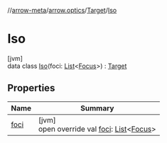 //[arrow-meta](../../../../index.md)/[arrow.optics](../../index.md)/[Target](../index.md)/[Iso](index.md)

# Iso

[jvm]\
data class [Iso](index.md)(foci: [List](https://kotlinlang.org/api/latest/jvm/stdlib/kotlin.collections/-list/index.html)&lt;[Focus](../../-focus/index.md)&gt;) : [Target](../index.md)

## Properties

| Name | Summary |
|---|---|
| [foci](foci.md) | [jvm]<br>open override val [foci](foci.md): [List](https://kotlinlang.org/api/latest/jvm/stdlib/kotlin.collections/-list/index.html)&lt;[Focus](../../-focus/index.md)&gt; |
